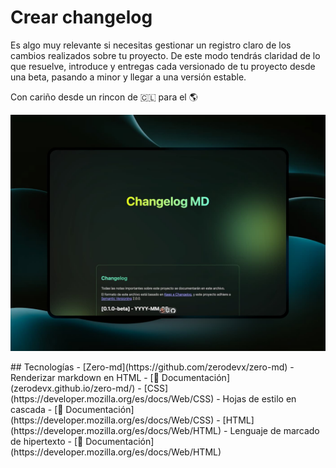 # Crear changelog
Es algo muy relevante si necesitas gestionar un registro claro de los cambios realizados sobre tu proyecto.
De este modo tendrás claridad de lo que resuelve, introduce y entregas cada versionado de tu proyecto desde una beta, pasando a minor y llegar a una versión estable.


Con cariño desde un rincon de 🇨🇱 para el 🌎

<p align="center">
  <img src="./preview.jpg" alt="Preview changelog" width="600"/>
</p>
## Tecnologías
- [Zero-md](https://github.com/zerodevx/zero-md) - Renderizar markdown en HTML - [🚀 Documentación](zerodevx.github.io/zero-md/)
- [CSS](https://developer.mozilla.org/es/docs/Web/CSS) - Hojas de estilo en cascada - [🚀 Documentación](https://developer.mozilla.org/es/docs/Web/CSS)
- [HTML](https://developer.mozilla.org/es/docs/Web/HTML) - Lenguaje de marcado de hipertexto - [🚀 Documentación](https://developer.mozilla.org/es/docs/Web/HTML)

